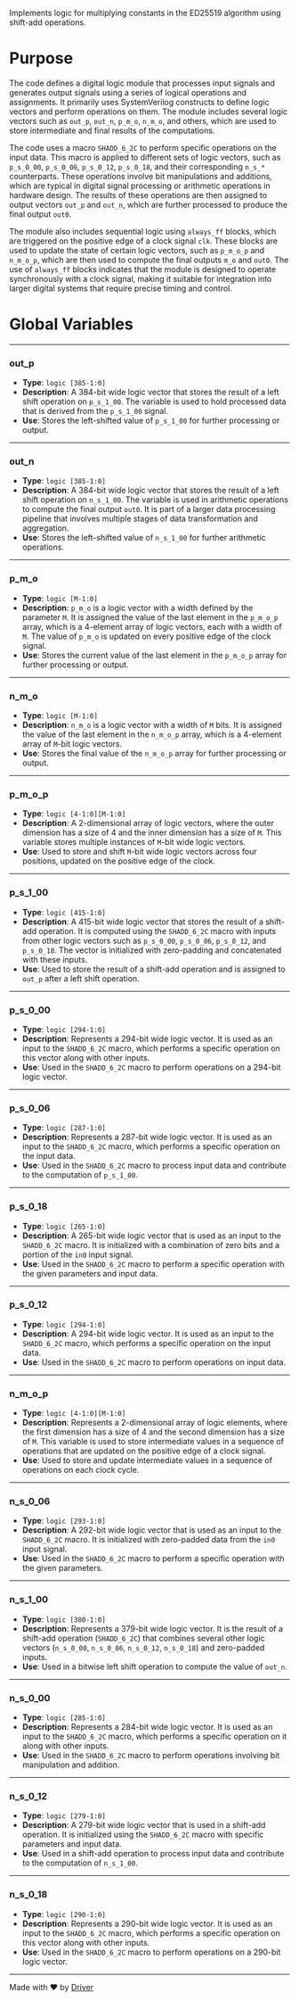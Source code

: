 <!--------------------------------------------------------------------------------->
<!-- IMPORTANT: This file is auto-generated by Driver (https://driver.ai). -------->
<!-- Manual edits may be overwritten on future commits. --------------------------->
<!--------------------------------------------------------------------------------->

Implements logic for multiplying constants in the ED25519 algorithm using shift-add operations.

# Purpose
The code defines a digital logic module that processes input signals and generates output signals using a series of logical operations and assignments. It primarily uses SystemVerilog constructs to define logic vectors and perform operations on them. The module includes several logic vectors such as `out_p`, `out_n`, `p_m_o`, `n_m_o`, and others, which are used to store intermediate and final results of the computations.

The code uses a macro `SHADD_6_2C` to perform specific operations on the input data. This macro is applied to different sets of logic vectors, such as `p_s_0_00`, `p_s_0_06`, `p_s_0_12`, `p_s_0_18`, and their corresponding `n_s_*` counterparts. These operations involve bit manipulations and additions, which are typical in digital signal processing or arithmetic operations in hardware design. The results of these operations are then assigned to output vectors `out_p` and `out_n`, which are further processed to produce the final output `out0`.

The module also includes sequential logic using `always_ff` blocks, which are triggered on the positive edge of a clock signal `clk`. These blocks are used to update the state of certain logic vectors, such as `p_m_o_p` and `n_m_o_p`, which are then used to compute the final outputs `m_o` and `out0`. The use of `always_ff` blocks indicates that the module is designed to operate synchronously with a clock signal, making it suitable for integration into larger digital systems that require precise timing and control.
# Global Variables

---
### out\_p
- **Type**: ``logic [385-1:0]``
- **Description**: A 384-bit wide logic vector that stores the result of a left shift operation on `p_s_1_00`. The variable is used to hold processed data that is derived from the `p_s_1_00` signal.
- **Use**: Stores the left-shifted value of `p_s_1_00` for further processing or output.


---
### out\_n
- **Type**: ``logic [385-1:0]``
- **Description**: A 384-bit wide logic vector that stores the result of a left shift operation on `n_s_1_00`. The variable is used in arithmetic operations to compute the final output `out0`. It is part of a larger data processing pipeline that involves multiple stages of data transformation and aggregation.
- **Use**: Stores the left-shifted value of `n_s_1_00` for further arithmetic operations.


---
### p\_m\_o
- **Type**: ``logic [M-1:0]``
- **Description**: `p_m_o` is a logic vector with a width defined by the parameter `M`. It is assigned the value of the last element in the `p_m_o_p` array, which is a 4-element array of logic vectors, each with a width of `M`. The value of `p_m_o` is updated on every positive edge of the clock signal.
- **Use**: Stores the current value of the last element in the `p_m_o_p` array for further processing or output.


---
### n\_m\_o
- **Type**: ``logic [M-1:0]``
- **Description**: `n_m_o` is a logic vector with a width of `M` bits. It is assigned the value of the last element in the `n_m_o_p` array, which is a 4-element array of `M`-bit logic vectors.
- **Use**: Stores the final value of the `n_m_o_p` array for further processing or output.


---
### p\_m\_o\_p
- **Type**: ``logic [4-1:0][M-1:0]``
- **Description**: A 2-dimensional array of logic vectors, where the outer dimension has a size of 4 and the inner dimension has a size of `M`. This variable stores multiple instances of `M`-bit wide logic vectors.
- **Use**: Used to store and shift `M`-bit wide logic vectors across four positions, updated on the positive edge of the clock.


---
### p\_s\_1\_00
- **Type**: ``logic [415-1:0]``
- **Description**: A 415-bit wide logic vector that stores the result of a shift-add operation. It is computed using the `SHADD_6_2C` macro with inputs from other logic vectors such as `p_s_0_00`, `p_s_0_06`, `p_s_0_12`, and `p_s_0_18`. The vector is initialized with zero-padding and concatenated with these inputs.
- **Use**: Used to store the result of a shift-add operation and is assigned to `out_p` after a left shift operation.


---
### p\_s\_0\_00
- **Type**: ``logic [294-1:0]``
- **Description**: Represents a 294-bit wide logic vector. It is used as an input to the `SHADD_6_2C` macro, which performs a specific operation on this vector along with other inputs.
- **Use**: Used in the `SHADD_6_2C` macro to perform operations on a 294-bit logic vector.


---
### p\_s\_0\_06
- **Type**: ``logic [287-1:0]``
- **Description**: Represents a 287-bit wide logic vector. It is used as an input to the `SHADD_6_2C` macro, which performs a specific operation on the input data.
- **Use**: Used in the `SHADD_6_2C` macro to process input data and contribute to the computation of `p_s_1_00`.


---
### p\_s\_0\_18
- **Type**: ``logic [265-1:0]``
- **Description**: A 265-bit wide logic vector that is used as an input to the `SHADD_6_2C` macro. It is initialized with a combination of zero bits and a portion of the `in0` input signal.
- **Use**: Used in the `SHADD_6_2C` macro to perform a specific operation with the given parameters and input data.


---
### p\_s\_0\_12
- **Type**: ``logic [294-1:0]``
- **Description**: A 294-bit wide logic vector. It is used as an input to the `SHADD_6_2C` macro, which performs a specific operation on the input data.
- **Use**: Used in the `SHADD_6_2C` macro to perform operations on input data.


---
### n\_m\_o\_p
- **Type**: ``logic [4-1:0][M-1:0]``
- **Description**: Represents a 2-dimensional array of logic elements, where the first dimension has a size of 4 and the second dimension has a size of `M`. This variable is used to store intermediate values in a sequence of operations that are updated on the positive edge of a clock signal.
- **Use**: Used to store and update intermediate values in a sequence of operations on each clock cycle.


---
### n\_s\_0\_06
- **Type**: ``logic [293-1:0]``
- **Description**: A 292-bit wide logic vector that is used as an input to the `SHADD_6_2C` macro. It is initialized with zero-padded data from the `in0` input signal.
- **Use**: Used in the `SHADD_6_2C` macro to perform a specific operation with the given parameters.


---
### n\_s\_1\_00
- **Type**: ``logic [380-1:0]``
- **Description**: Represents a 379-bit wide logic vector. It is the result of a shift-add operation (`SHADD_6_2C`) that combines several other logic vectors (`n_s_0_00`, `n_s_0_06`, `n_s_0_12`, `n_s_0_18`) and zero-padded inputs.
- **Use**: Used in a bitwise left shift operation to compute the value of `out_n`.


---
### n\_s\_0\_00
- **Type**: ``logic [285-1:0]``
- **Description**: Represents a 284-bit wide logic vector. It is used as an input to the `SHADD_6_2C` macro, which performs a specific operation on it along with other inputs.
- **Use**: Used in the `SHADD_6_2C` macro to perform operations involving bit manipulation and addition.


---
### n\_s\_0\_12
- **Type**: ``logic [279-1:0]``
- **Description**: A 279-bit wide logic vector that is used in a shift-add operation. It is initialized using the `SHADD_6_2C` macro with specific parameters and input data.
- **Use**: Used in a shift-add operation to process input data and contribute to the computation of `n_s_1_00`.


---
### n\_s\_0\_18
- **Type**: ``logic [290-1:0]``
- **Description**: Represents a 290-bit wide logic vector. It is used as an input to the `SHADD_6_2C` macro, which performs a specific operation on this vector along with other inputs.
- **Use**: Used in the `SHADD_6_2C` macro to perform operations on a 290-bit logic vector.



---
Made with ❤️ by [Driver](https://www.driver.ai/)
